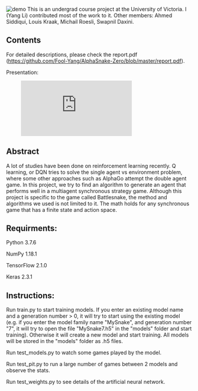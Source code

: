 ![demo](./demo.gif)
This is an undergrad course project at the University of Victoria. I (Yang Li) contributed most of the work to it. Other members: Ahmed Siddiqui, Louis Kraak, Michail Roesli, Swapnil Daxini.

## Contents
For detailed descriptions, please check the report.pdf (https://github.com/Fool-Yang/AlphaSnake-Zero/blob/master/report.pdf).

Presentation:

<figure class="video_container">
  <iframe src="https://drive.google.com/file/d/12Hr78S1oMO34BEdedrI0sOAhaIAdE3jO/preview" frameborder="0" allowfullscreen="true"> </iframe>
</figure>

## Abstract
A lot of studies have been done on reinforcement learning recently. Q learning, or DQN tries to solve the single agent vs environment problem, where some other approaches such as AlphaGo attempt the double agent game. In this project, we try to find an algorithm to generate an agent that performs well in a multiagent synchronous strategy game. Although this project is specific to the game called Battlesnake, the method and algorithms we used is not limited to it. The math holds for any synchronous game that has a finite state and action space.

## Requirments:
Python 3.7.6

NumPy 1.18.1

TensorFlow 2.1.0

Keras 2.3.1

## Instructions:
Run train.py to start training models. If you enter an existing model name and a generation number > 0, it will try to start using the existing model (e.g. if you enter the model family name "MySnake", and generation number "7", it will try to open the file "MySnake7.h5" in the "models" folder and start training). Otherwise it will create a new model and start training. All models will be stored in the "models" folder as .h5 files.

Run test_models.py to watch some games played by the model.

Run test_pit.py to run a large number of games between 2 models and observe the stats.

Run test_weights.py to see details of the artificial neural network.
